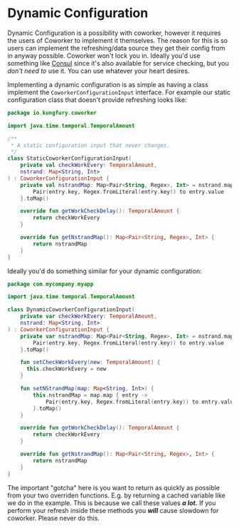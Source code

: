 # Dynamic Configuration #

Dynamic Configuration is a possibility with coworker, however it requires
the users of Coworker to implement it themselves. The reason for this is
so users can implement the refreshing/data source they get their config
from in anyway possible. Coworker won't lock you in. Ideally you'd use
something like [Consul](https://consul.io) since it's also available for
service checking, but you _don't need to_ use it. You can use
whatever your heart desires.

Implementing a dynamic configuration is as simple as having a class implement
the `CoworkerConfigurationInput` interface. For example our static configuration
class that doesn't provide refreshing looks like:

```kotlin
package io.kungfury.coworker

import java.time.temporal.TemporalAmount

/**
 * A static configuration input that never changes.
 */
class StaticCoworkerConfigurationInput(
    private val checkWorkEvery: TemporalAmount,
    nstrand: Map<String, Int>
) : CoworkerConfigurationInput {
    private val nstrandMap: Map<Pair<String, Regex>, Int> = nstrand.map { entry ->
        Pair(entry.key, Regex.fromLiteral(entry.key)) to entry.value
    }.toMap()

    override fun getWorkCheckDelay(): TemporalAmount {
        return checkWorkEvery
    }

    override fun getNstrandMap(): Map<Pair<String, Regex>, Int> {
        return nstrandMap
    }
}
```

Ideally you'd do something similar for your dynamic configuration:

```kotlin
package com.mycompany.myapp

import java.time.temporal.TemporalAmount

class DynamicCoworkerConfigurationInput(
    private var checkWorkEvery: TemporalAmount,
    nstrand: Map<String, Int>
) : CoworkerConfigurationInput {
    private var nstrandMap: Map<Pair<String, Regex>, Int> = nstrand.map { entry ->
        Pair(entry.key, Regex.fromLiteral(entry.key)) to entry.value
    }.toMap()

    fun setCheckWorkEvery(new: TemporalAmount) {
      this.checkWorkEvery = new
    }

    fun setNStrandMap(map: Map<String, Int>) {
        this.nstrandMap = map.map { entry ->
            Pair(entry.key, Regex.fromLiteral(entry.key)) to entry.value
        }.toMap()
    }

    override fun getWorkCheckDelay(): TemporalAmount {
        return checkWorkEvery
    }

    override fun getNstrandMap(): Map<Pair<String, Regex>, Int> {
        return nstrandMap
    }
}
```

The important "gotcha" here is you want to return as quickly as possible from your two
overriden functions. E.g. by returning a cached variable like we do in the example. This
is because we call these values ***a lot.*** If you perform your refresh inside these methods
you ***will*** cause slowdown for coworker. Please never do this.

